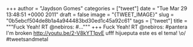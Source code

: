
+++
author = "Jaydson Gomes"
categories = ["tweet"]
date = "Tue Mar 29 13:48:51 +0000 2011"
draft = false
image = "{TWEET_IMAGE}"
slug = "0b5ebcf504de8b1a4a944483bd30ed1c45a92c61"
tags = ["tweet"]
title = """Fuck Yeah! RT @nebiros: #..."""
+++
Fuck Yeah! RT @nebiros: #pantera I'm broken http://youtu.be/2-V8kYT1pvE ufff hijueputa este es el tema! \o/ #tweetsandmetal
